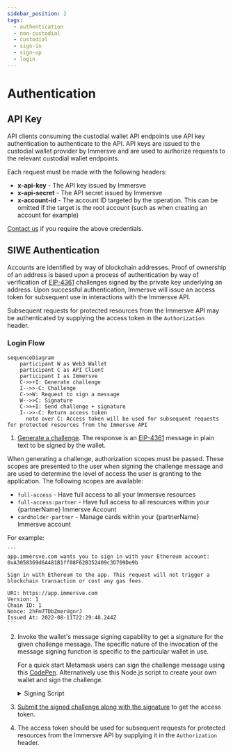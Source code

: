 ```yaml
---
sidebar_position: 2
tags:
  - authentication
  - non-custodial
  - custodial
  - sign-in
  - sign-up
  - login
---
```


# Authentication

## API Key

API clients consuming the custodial wallet API endpoints use API key authentication to authenticate to the API. API keys are issued to the custodial wallet provider by Immersve and are used to authorize requests to the relevant custodial wallet endpoints.

Each request must be made with the following headers:
- **x-api-key** - The API key issued by Immersve
- **x-api-secret** - The API secret issued by Immersve
- **x-account-id** - The account ID targeted by the operation. This can be omitted if the target is the root account (such as when creating an account for example)

[Contact us](https://immersve.com/#contact) if you require the above credentials. 


## SIWE Authentication

Accounts are identified by way of blockchain addresses. Proof of ownership of an address is based upon a process of authentication by way of verification of [EIP-4361](https://eips.ethereum.org/EIPS/eip-4361) challenges signed by the private key underlying an address. Upon successful authentication, Immersve will issue an access token for subsequent use in interactions with the Immersve API.

Subsequent requests for protected resources from the Immersve API may be authenticated by supplying the access token in the `Authorization` header.

### Login Flow

```mermaid
sequenceDiagram
    participant W as Web3 Wallet
    participant C as API Client
    participant I as Immersve
    C->>+I: Generate challenge
    I-->>-C: Challenge
    C->>W: Request to sign a message
    W-->>C: Signature
    C->>+I: Send challenge + signature
    I-->>-C: Return access token
	  note over C: Access token will be used for subsequent requests for protected resources from the Immersve API
```

1.  [Generate a challenge](/api-reference/generate-challenge). The response is an [EIP-4361](https://eips.ethereum.org/EIPS/eip-4361) message in plain text to be signed by the wallet.

When generating a challenge, authorization scopes must be passed. These scopes are presented to the user when signing the challenge message and are used to determine the level of access the user is granting to the application. The following scopes are available:

- `full-access` - Have full access to all your Immersve resources
- `full-access:partner` - Have full access to all resources within your {partnerName} Immersve Account
- `cardholder-partner` - Manage cards within your {partnerName} Immersve account

For example:

    ```
    app.immersve.com wants you to sign in with your Ethereum account:
    0xA3058369d6A481B1ff08F62B352409c3D709De9b

    Sign in with Ethereum to the app. This request will not trigger a blockchain transaction or cost any gas fees.

    URI: https://app.immersve.com
    Version: 1
    Chain ID: 1
    Nonce: 2hFm7TDbZmerUgnrJ
    Issued At: 2022-08-11T22:29:48.244Z
    ```

2.  Invoke the wallet's message signing capability to get a signature for the given challenge message. The specific nature of the invocation of the message signing function is specific to the particular wallet in use.

    For a quick start Metamask users can sign the challenge message using this [CodePen](https://codepen.io/imsv/full/zYMpExJ). Alternatively use this Node.js script to create your own wallet and sign the challenge.
      <details>
      <summary>Signing Script</summary>

        const ethers = require('ethers');
        const axios = require('axios');

        const baseUrl = 'https://api.immersve.com';
        const log = (...data) => {
          console.log.apply(null, data);
        }

        // Create a wallet to sign the message with
        const privateKey = ''; //TODO: Set Private key here
        const walletAddress = ''; //TODO: Set wallet address here
        const chainId = 137; //Chain id Reference: https://chainlist.org/

        if (!privateKey || privateKey.length === 0) {
          console.error('WALLET_PRIVATE_KEY missing');
          process.exit(1);
        }
        if (!walletAddress || walletAddress.length === 0) {
          console.error('WALLET_ADDRESS missing');
          process.exit(1);
        }

        const wallet = new ethers.Wallet(privateKey);
        const clientInstance = axios.create({ baseURL: baseUrl });

        const signIn = async () => {
          const getSignInChallenge = await clientInstance.post('/siwe/generate-challenge', {
            walletAddress,
            chainId,
          });
          const challenge = getSignInChallenge.data;
          const signature = await wallet.signMessage(challenge);
          const output = { message: challenge, signature: signature };
          log(JSON.stringify(output));
        }

        signIn();

    </details>

3.  [Submit the signed challenge along with the signature](/api-reference/login) to get the access token.
4.  The access token should be used for subsequent requests for protected resources from the Immersve API by supplying it in the `Authorization` header.
